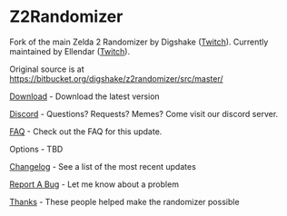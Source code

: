 # Z2Randomizer
Fork of the main Zelda 2 Randomizer by Digshake ([Twitch](https://www.twitch.tv/digshake)\).
Currently maintained by Ellendar ([Twitch](https://www.twitch.tv/ellendar)\).

Original source is at https://bitbucket.org/digshake/z2randomizer/src/master/

[Download](https://github.com/Ellendar/Z2Randomizer/releases/download/4.3.4/Z2Randomizer_4_3_4.msi) - Download the latest version

[Discord](https://discord.com/invite/BsK47Nsrde) - Questions? Requests? Memes? Come visit our discord server.

[FAQ](https://github.com/Ellendar/Z2Randomizer/blob/main/FAQ.md) - Check out the FAQ for this update.

Options - TBD

[Changelog](https://github.com/Ellendar/Z2Randomizer/blob/main/PatchNotes.md) - See a list of the most recent updates

[Report A Bug](https://github.com/Ellendar/Z2Randomizer/issues/new) - Let me know about a problem

[Thanks](https://github.com/Ellendar/Z2Randomizer/blob/main/Thanks.md) - These people helped make the randomizer possible
